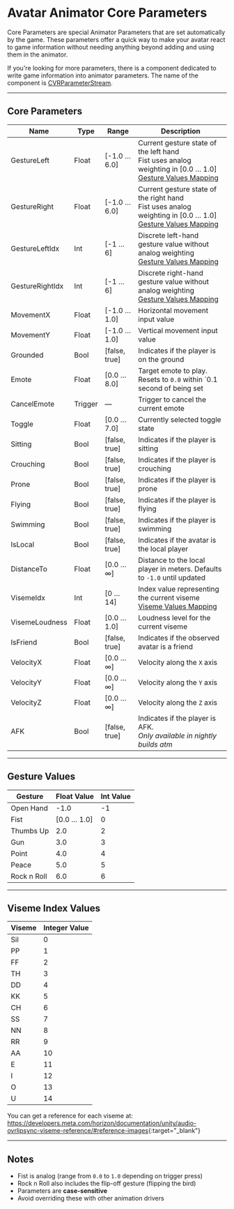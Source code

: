 # Avatar Animator Core Parameters

Core Parameters are special Animator Parameters that are set automatically by the game. These parameters offer a quick 
way to make your avatar react to game information without needing anything beyond adding and using them in the animator.

If you're looking for more parameters, there is a component dedicated to write game information into animator 
parameters. The name of the component is [CVRParameterStream](../components/CVRParameterStream.md).

---

## Core Parameters

| Name            | Type    | Range         | Description                                                                                                                       |
|-----------------|---------|---------------|-----------------------------------------------------------------------------------------------------------------------------------|
| GestureLeft     | Float   | [-1.0 … 6.0]  | Current gesture state of the left hand<br>Fist uses analog weighting in [0.0 … 1.0]<br>[Gesture Values Mapping](#gesture-values)  |
| GestureRight    | Float   | [-1.0 … 6.0]  | Current gesture state of the right hand<br>Fist uses analog weighting in [0.0 … 1.0]<br>[Gesture Values Mapping](#gesture-values) |
| GestureLeftIdx  | Int     | [-1 … 6]      | Discrete left-hand gesture value without analog weighting<br>[Gesture Values Mapping](#gesture-values)                            |
| GestureRightIdx | Int     | [-1 … 6]      | Discrete right-hand gesture value without analog weighting<br>[Gesture Values Mapping](#gesture-values)                           |
| MovementX       | Float   | [-1.0 … 1.0]  | Horizontal movement input value                                                                                                   |
| MovementY       | Float   | [-1.0 … 1.0]  | Vertical movement input value                                                                                                     |
| Grounded        | Bool    | [false, true] | Indicates if the player is on the ground                                                                                          |
| Emote           | Float   | [0.0 … 8.0]   | Target emote to play. Resets to `0.0` within `0.1 second of being set                                                             |
| CancelEmote     | Trigger | —             | Trigger to cancel the current emote                                                                                               |
| Toggle          | Float   | [0.0 … 7.0]   | Currently selected toggle state                                                                                                   |
| Sitting         | Bool    | [false, true] | Indicates if the player is sitting                                                                                                |
| Crouching       | Bool    | [false, true] | Indicates if the player is crouching                                                                                              |
| Prone           | Bool    | [false, true] | Indicates if the player is prone                                                                                                  |
| Flying          | Bool    | [false, true] | Indicates if the player is flying                                                                                                 |
| Swimming        | Bool    | [false, true] | Indicates if the player is swimming                                                                                               |
| IsLocal         | Bool    | [false, true] | Indicates if the avatar is the local player                                                                                       |
| DistanceTo      | Float   | [0.0 … ∞]     | Distance to the local player in meters. Defaults to `-1.0` until updated                                                          |
| VisemeIdx       | Int     | [0 … 14]      | Index value representing the current viseme<br>[Viseme Values Mapping](#viseme-index-values)                                      |
| VisemeLoudness  | Float   | [0.0 … 1.0]   | Loudness level for the current viseme                                                                                             |
| IsFriend        | Bool    | [false, true] | Indicates if the observed avatar is a friend                                                                                      |
| VelocityX       | Float   | [0.0 … ∞]     | Velocity along the `X` axis                                                                                                       |
| VelocityY       | Float   | [0.0 … ∞]     | Velocity along the `Y` axis                                                                                                       |
| VelocityZ       | Float   | [0.0 … ∞]     | Velocity along the `Z` axis                                                                                                       |
| AFK             | Bool    | [false, true] | Indicates if the player is AFK.<br>*Only available in nightly builds atm*                                                         |

---

## Gesture Values

| Gesture     | Float Value | Int Value |
|-------------|-------------|-----------|
| Open Hand   | -1.0        | -1        |
| Fist        | [0.0 … 1.0] | 0         |
| Thumbs Up   | 2.0         | 2         |
| Gun         | 3.0         | 3         |
| Point       | 4.0         | 4         |
| Peace       | 5.0         | 5         |
| Rock n Roll | 6.0         | 6         |

---

## Viseme Index Values

| Viseme | Integer Value |
|--------|---------------|
| Sil    | 0             |
| PP     | 1             |
| FF     | 2             |
| TH     | 3             |
| DD     | 4             |
| KK     | 5             |
| CH     | 6             |
| SS     | 7             |
| NN     | 8             |
| RR     | 9             |
| AA     | 10            |
| E      | 11            |
| I      | 12            |
| O      | 13            |
| U      | 14            |

You can get a reference for each viseme at: 
<https://developers.meta.com/horizon/documentation/unity/audio-ovrlipsync-viseme-reference/#reference-images>{:target="_blank"}

---

## Notes

- Fist is analog (range from `0.0` to `1.0` depending on trigger press)
- Rock n Roll also includes the flip-off gesture (flipping the bird)
- Parameters are **case-sensitive**
- Avoid overriding these with other animation drivers